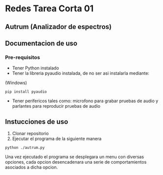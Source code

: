 # Redes Tarea Corta 01

## Autrum (Analizador de espectros)

## Documentacion de uso

### Pre-requisitos

- Tener Python instalado
- Tener la libreria pyaudio instalada, de no ser asi 
instalarla mediante:

(Windows)
``` 
pip install pyaudio
```
- Tener perifericos tales como: microfono para grabar pruebas de audio y parlantes para reproducir pruebas de audio

## Instucciones de uso

1. Clonar repositorio
2. Ejecutar el programa de la siguiente manera

```
python ./autrum.py
```

Una vez ejecutado el programa se desplegara un menu con diversas opciones, cada opcion desencadenara una serie de comportamientos asociados a dicha opcion.

